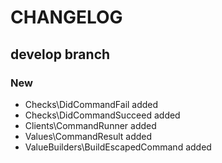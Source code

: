 # CHANGELOG

## develop branch

### New

* Checks\DidCommandFail added
* Checks\DidCommandSucceed added
* Clients\CommandRunner added
* Values\CommandResult added
* ValueBuilders\BuildEscapedCommand added
